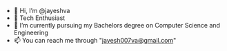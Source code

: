 - 👋 Hi, I’m @jayeshva
- 👀 Tech Enthusiast
- 🌱 I’m currently pursuing my Bachelors degree on Computer Science and Engineering
- 📫 You can reach me through "jayesh007va@gmail.com"

